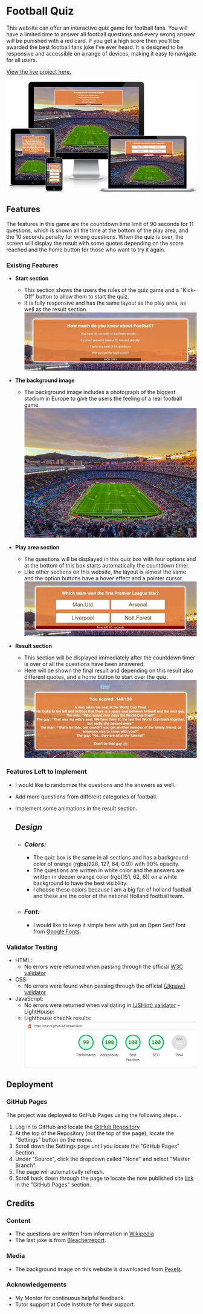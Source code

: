# Football Quiz

This website can offer an interactive quiz game for football fans. You will have a limited time to answer all football questions and every wrong answer will be punished with a red card. If you get a high score then you'll be awarded the best football fans joke I've ever heard.
It is designed to be responsive and accessible on a range of devices, making it easy to navigate for all users.

[View the live project here.](https://xhorxh.github.io/Football-Quiz/)

![Responsive Mockup](assets/images/responsive.webp)


## Features

The features in this game are the countdown time limit of 90 seconds for 11 questions, which is shown all the time at the bottom of the play area, and the 10 seconds penalty for wrong questions. When the quiz is over, the screen will display the result with some quotes depending on the score reached and the home button for those who want to try it again.

### Existing Features

- __Start section__

  - This section shows the users the rules of the quiz game and a "Kick-Off" button to allow them to start the quiz.
  - It is fully responsive and has the same layout as the play area, as well as the result section.
![Start section](assets/images/welcomeSection.webp)

- __The background image__
  - The background image includes a photograph of the biggest stadium in Europe to give the users the feeling of a real football game.
![Stadium](assets/images/stadium.webp)

- __Play area section__

  - The questions will be displayed in this quiz box with four options and at the bottom of this box starts automatically the countdown timer.
  - Like other sections on this website, the layout is almost the same and the option buttons have a hover effect and a pointer cursor.
![Plaz area](assets/images/playArea.webp)

- __Result section__

  - This section will be displayed immediately after the countdown timer is over or all the questions have been answered.
  - Here will be shown the final result and depending on this result also different quotes, and a home button to start over the quiz.
![Result section](assets/images/resultSection.webp)

### Features Left to Implement
- I would like to randomize the questions and the answers as well.
- Add more questions from different categories of football.
- Implement some animations in the result section.

  ## _**Design**_
  * ### _Colors:_

    * The quiz box is the same in all sections and has a background-color of orange (rgba(228, 127, 64, 0.9)) with 90% opacity.
    * The questions are written in white color and the answers are written in deeper orange color (rgb(151, 62, 6)) on a white background to have the best visibility.
    * I choose these colors because I am a big fan of holland football and these are the color of the national Holland football team.
  * ### _Font:_
    * I would like to keep it simple here with just an Open Serif font from [Google Fonts](https://fonts.google.com/specimen/Open+Sans?query=open).


### Validator Testing

- HTML:
  - No errors were returned when passing through the official [W3C validator]()
- CSS:
  - No errors were found when passing through the official [(Jigsaw) validator]()
- JavaScript:
  - No errors were returned  when validating in [(JSHint) validator]()
-LightHouse:
  -  Lighthouse chechk results:
![Lighthouse](assets/images/lighthouse.jpg)
## Deployment
### GitHub Pages

The project was deployed to GitHub Pages using the following steps...
1. Log in to GitHub and locate the [GitHub Repository](https://github.com/Xhorxh/Football-Quiz)
2. At the top of the Repository (not the top of the page), locate the "Settings" button on the menu.
3. Scroll down the Settings page until you locate the "GitHub Pages" Section.
4. Under "Source", click the dropdown called "None" and select "Master Branch".
5. The page will automatically refresh.
6. Scroll back down through the page to locate the now published site [link](https://xhorxh.github.io/Football-Quiz/) in the "GitHub Pages" section.


## Credits

### Content

-   The questions are written from information in [Wikipedia](https://en.wikipedia.org/wiki/Main_Page)
-   The last joke is from [Bleacherreport](https://bleacherreport.com/).         



### Media
-   The background image on this website is downloaded from [Pexels](https://www.pexels.com/).


### Acknowledgements
-   My Mentor for continuous helpful feedback.
-   Tutor support at Code Institute for their support.
